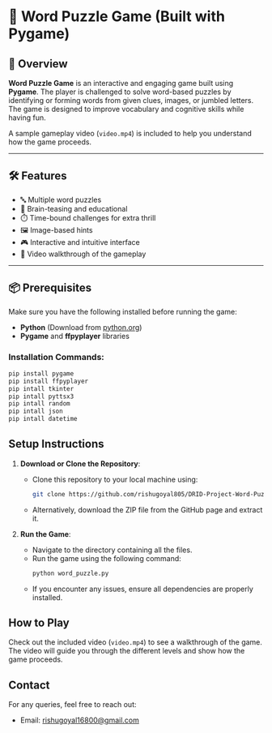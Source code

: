 # 🧩 Word Puzzle Game (Built with Pygame)

## 📖 Overview
**Word Puzzle Game** is an interactive and engaging game built using **Pygame**. The player is challenged to solve word-based puzzles by identifying or forming words from given clues, images, or jumbled letters. The game is designed to improve vocabulary and cognitive skills while having fun.

A sample gameplay video (`video.mp4`) is included to help you understand how the game proceeds.

---

## 🛠️ Features
- 🔤 Multiple word puzzles
- 🧠 Brain-teasing and educational
- ⏱️ Time-bound challenges for extra thrill
- 🖼️ Image-based hints
- 🎮 Interactive and intuitive interface
- 🎥 Video walkthrough of the gameplay

---

## 📦 Prerequisites

Make sure you have the following installed before running the game:

- **Python** (Download from [python.org](https://www.python.org/downloads/))
- **Pygame** and **ffpyplayer** libraries

### Installation Commands:
```bash
pip install pygame
pip install ffpyplayer
pip intall tkinter
pip intall pyttsx3
pip intall random
pip intall json
pip intall datetime
```

## Setup Instructions
1. **Download or Clone the Repository**:
   - Clone this repository to your local machine using:
     ```bash
     git clone https://github.com/rishugoyal805/DRID-Project-Word-Puzzle-Game.git
     ```
   - Alternatively, download the ZIP file from the GitHub page and extract it.

2. **Run the Game**:
   - Navigate to the directory containing all the files.
   - Run the game using the following command:
     ```bash
     python word_puzzle.py
     ```
   - If you encounter any issues, ensure all dependencies are properly installed.

## How to Play
Check out the included video (`video.mp4`) to see a walkthrough of the game. The video will guide you through the different levels and show how the game proceeds.

## Contact
For any queries, feel free to reach out:

- Email: [rishugoyal16800@gmail.com](mailto:rishugoyal16800@gmail.com)
